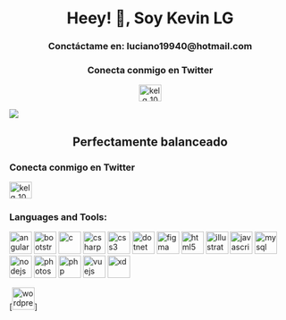 <h1 align="center">Heey! 👋, Soy Kevin LG</h1>
<h3 align="center">Conctáctame en: luciano19940@hotmail.com</h3>

<h3 align="center">Conecta conmigo en Twitter</h3>
<p align="center">
<a href="https://twitter.com/kelg_10" target="blank"><img align="center" src="https://raw.githubusercontent.com/rahuldkjain/github-profile-readme-generator/master/src/images/icons/Social/twitter.svg" alt="kelg_10" height="30" width="40" /></a>
</p>


![](http://4.bp.blogspot.com/-YseUoftHKQA/VLXRjVR7e5I/AAAAAAAAN18/6pB8E_Ta8_I/s1600/juego-google-chrome-offline.gif)
<div align="center">
<h2>Perfectamente balanceado</h2>
</div>


<h3 align="left">Conecta conmigo en Twitter</h3>
<p align="left">
<a href="[https://twitter.com/kelg_10](https://twitter.com/kelg_10)" target="blank"><img align="center" src="[https://raw.githubusercontent.com/rahuldkjain/github-profile-readme-generator/master/src/images/icons/Social/twitter.svg](https://raw.githubusercontent.com/rahuldkjain/github-profile-readme-generator/master/src/images/icons/Social/twitter.svg)" alt="kelg_10" height="30" width="40" /></a>
</p>

<h3 align="left">Languages and Tools:</h3>
<p align="left"> <img src="[https://angular.io/assets/images/logos/angular/angular.svg](https://angular.io/assets/images/logos/angular/angular.svg)" alt="angular" width="40" height="40"/> <img src="[https://raw.githubusercontent.com/devicons/devicon/master/icons/bootstrap/bootstrap-plain-wordmark.svg](https://raw.githubusercontent.com/devicons/devicon/master/icons/bootstrap/bootstrap-plain-wordmark.svg)" alt="bootstrap" width="40" height="40"/>  <img src="[https://raw.githubusercontent.com/devicons/devicon/master/icons/c/c-original.svg](https://raw.githubusercontent.com/devicons/devicon/master/icons/c/c-original.svg)" alt="c" width="40" height="40"/> <img src="[https://raw.githubusercontent.com/devicons/devicon/master/icons/csharp/csharp-original.svg](https://raw.githubusercontent.com/devicons/devicon/master/icons/csharp/csharp-original.svg)" alt="csharp" width="40" height="40"/>  <img src="[https://raw.githubusercontent.com/devicons/devicon/master/icons/css3/css3-original-wordmark.svg](https://raw.githubusercontent.com/devicons/devicon/master/icons/css3/css3-original-wordmark.svg)" alt="css3" width="40" height="40"/> <img src="[https://raw.githubusercontent.com/devicons/devicon/master/icons/dot-net/dot-net-original-wordmark.svg](https://raw.githubusercontent.com/devicons/devicon/master/icons/dot-net/dot-net-original-wordmark.svg)" alt="dotnet" width="40" height="40"/>  <img src="[https://www.vectorlogo.zone/logos/figma/figma-icon.svg](https://www.vectorlogo.zone/logos/figma/figma-icon.svg)" alt="figma" width="40" height="40"/> <img src="[https://raw.githubusercontent.com/devicons/devicon/master/icons/html5/html5-original-wordmark.svg](https://raw.githubusercontent.com/devicons/devicon/master/icons/html5/html5-original-wordmark.svg)" alt="html5" width="40" height="40"/> <img src="[https://www.vectorlogo.zone/logos/adobe_illustrator/adobe_illustrator-icon.svg](https://www.vectorlogo.zone/logos/adobe_illustrator/adobe_illustrator-icon.svg)" alt="illustrator" width="40" height="40"/> <img src="[https://raw.githubusercontent.com/devicons/devicon/master/icons/javascript/javascript-original.svg](https://raw.githubusercontent.com/devicons/devicon/master/icons/javascript/javascript-original.svg)" alt="javascript" width="40" height="40"/> <img src="[https://raw.githubusercontent.com/devicons/devicon/master/icons/mysql/mysql-original-wordmark.svg](https://raw.githubusercontent.com/devicons/devicon/master/icons/mysql/mysql-original-wordmark.svg)" alt="mysql" width="40" height="40"/> <img src="[https://raw.githubusercontent.com/devicons/devicon/master/icons/nodejs/nodejs-original-wordmark.svg](https://raw.githubusercontent.com/devicons/devicon/master/icons/nodejs/nodejs-original-wordmark.svg)" alt="nodejs" width="40" height="40"/>  <img src="[https://raw.githubusercontent.com/devicons/devicon/master/icons/photoshop/photoshop-line.svg](https://raw.githubusercontent.com/devicons/devicon/master/icons/photoshop/photoshop-line.svg)" alt="photoshop" width="40" height="40"/> <img src="[https://raw.githubusercontent.com/devicons/devicon/master/icons/php/php-original.svg](https://raw.githubusercontent.com/devicons/devicon/master/icons/php/php-original.svg)" alt="php" width="40" height="40"/> <img src="[https://raw.githubusercontent.com/devicons/devicon/master/icons/vuejs/vuejs-original-wordmark.svg](https://raw.githubusercontent.com/devicons/devicon/master/icons/vuejs/vuejs-original-wordmark.svg)" alt="vuejs" width="40" height="40"/> <img src="[https://cdn.worldvectorlogo.com/logos/adobe-xd.svg](https://cdn.worldvectorlogo.com/logos/adobe-xd.svg)" alt="xd" width="40" height="40"/> </p>

[<img src='https://cdn.jsdelivr.net/npm/simple-icons@3.0.1/icons/wordpress.svg' alt='wordpress' height='40'>]
